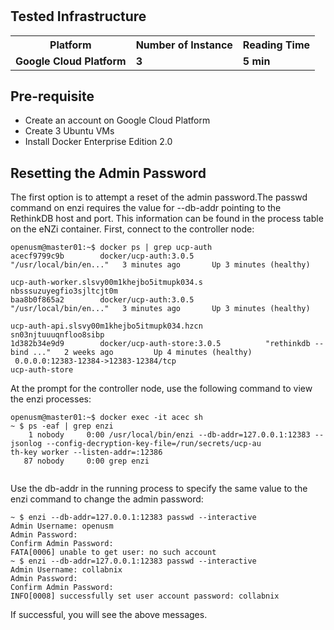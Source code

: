 

# <TOPIC NAME>

## Tested Infrastructure

<table class="tg">
  <tr>
    <th class="tg-yw4l"><b>Platform</b></th>
    <th class="tg-yw4l"><b>Number of Instance</b></th>
    <th class="tg-yw4l"><b>Reading Time</b></th>
    
  </tr>
  <tr>
    <td class="tg-yw4l"><b> Google Cloud Platform</b></td>
    <td class="tg-yw4l"><b>3</b></td>
    <td class="tg-yw4l"><b>5 min</b></td>
    
  </tr>
  
</table>

## Pre-requisite

- Create an account on Google Cloud Platform
- Create 3 Ubuntu VMs
- Install Docker Enterprise Edition 2.0


## Resetting the Admin Password

The first option is to attempt a reset of the admin password.The passwd command on enzi requires the value for --db-addr pointing to the RethinkDB host and port. This information can be found in the process table on the eNZi container. First, connect to the controller node:

```
openusm@master01:~$ docker ps | grep ucp-auth
acecf9799c9b        docker/ucp-auth:3.0.5                "/usr/local/bin/en..."   3 minutes ago       Up 3 minutes (healthy)  
                                                                                   ucp-auth-worker.slsvy00m1khejbo5itmupk034.s
nbsssuzuyegfio3sjltcjt0m
baa8b0f865a2        docker/ucp-auth:3.0.5                "/usr/local/bin/en..."   3 minutes ago       Up 3 minutes (healthy)  
                                                                                   ucp-auth-api.slsvy00m1khejbo5itmupk034.hzcn
sn03njtuuuqnfloo8sibp
1d382b34e9d9        docker/ucp-auth-store:3.0.5          "rethinkdb --bind ..."   2 weeks ago         Up 4 minutes (healthy)  
 0.0.0.0:12383-12384->12383-12384/tcp                                              ucp-auth-store
```

At the prompt for the controller node, use the following command to view the enzi processes:

```
openusm@master01:~$ docker exec -it acec sh
~ $ ps -eaf | grep enzi
    1 nobody     0:00 /usr/local/bin/enzi --db-addr=127.0.0.1:12383 --jsonlog --config-decryption-key-file=/run/secrets/ucp-au
th-key worker --listen-addr=:12386
   87 nobody     0:00 grep enzi
   
```
Use the db-addr in the running process to specify the same value to the enzi command to change the admin password:

```
~ $ enzi --db-addr=127.0.0.1:12383 passwd --interactive
Admin Username: openusm
Admin Password: 
Confirm Admin Password: 
FATA[0006] unable to get user: no such account          
~ $ enzi --db-addr=127.0.0.1:12383 passwd --interactive
Admin Username: collabnix
Admin Password: 
Confirm Admin Password: 
INFO[0008] successfully set user account password: collabnix 
```

If successful, you will see the above messages.
